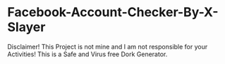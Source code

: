# Facebook-Account-Checker-By-X-Slayer
Disclaimer! This Project is not mine and I am not responsible for your Activities! This is a Safe and Virus free Dork Generator. 
